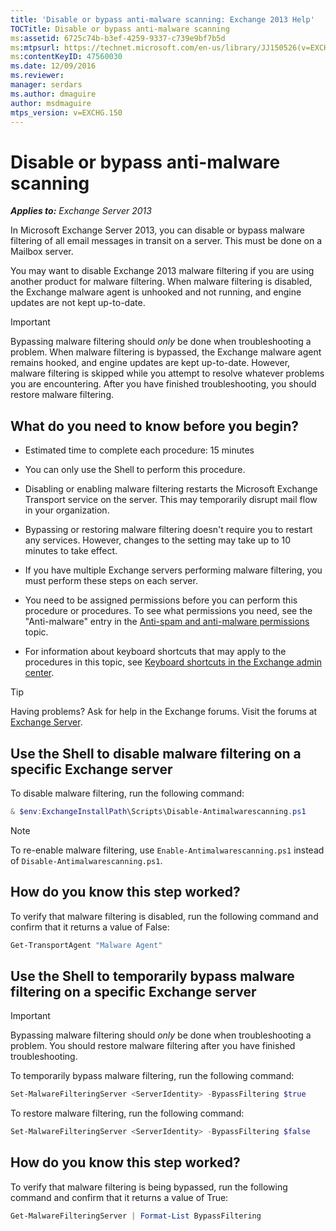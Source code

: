 ```yaml
---
title: 'Disable or bypass anti-malware scanning: Exchange 2013 Help'
TOCTitle: Disable or bypass anti-malware scanning
ms:assetid: 6725c74b-b3ef-4259-9337-c739e9bf7b5d
ms:mtpsurl: https://technet.microsoft.com/en-us/library/JJ150526(v=EXCHG.150)
ms:contentKeyID: 47560030
ms.date: 12/09/2016
ms.reviewer: 
manager: serdars
ms.author: dmaguire
author: msdmaguire
mtps_version: v=EXCHG.150
---
```


# Disable or bypass anti-malware scanning

_**Applies to:** Exchange Server 2013_

In Microsoft Exchange Server 2013, you can disable or bypass malware filtering of all email messages in transit on a server. This must be done on a Mailbox server.

You may want to disable Exchange 2013 malware filtering if you are using another product for malware filtering. When malware filtering is disabled, the Exchange malware agent is unhooked and not running, and engine updates are not kept up-to-date.

> [!IMPORTANT]
> Bypassing malware filtering should <EM>only</EM> be done when troubleshooting a problem. When malware filtering is bypassed, the Exchange malware agent remains hooked, and engine updates are kept up-to-date. However, malware filtering is skipped while you attempt to resolve whatever problems you are encountering. After you have finished troubleshooting, you should restore malware filtering.

## What do you need to know before you begin?

- Estimated time to complete each procedure: 15 minutes

- You can only use the Shell to perform this procedure.

- Disabling or enabling malware filtering restarts the Microsoft Exchange Transport service on the server. This may temporarily disrupt mail flow in your organization.

- Bypassing or restoring malware filtering doesn't require you to restart any services. However, changes to the setting may take up to 10 minutes to take effect.

- If you have multiple Exchange servers performing malware filtering, you must perform these steps on each server.

- You need to be assigned permissions before you can perform this procedure or procedures. To see what permissions you need, see the "Anti-malware" entry in the [Anti-spam and anti-malware permissions](anti-spam-and-anti-malware-permissions-exchange-2013-help.md) topic.

- For information about keyboard shortcuts that may apply to the procedures in this topic, see [Keyboard shortcuts in the Exchange admin center](keyboard-shortcuts-in-the-exchange-admin-center-2013-help.md).

> [!TIP]
> Having problems? Ask for help in the Exchange forums. Visit the forums at [Exchange Server](https://go.microsoft.com/fwlink/p/?linkid=60612).

## Use the Shell to disable malware filtering on a specific Exchange server

To disable malware filtering, run the following command:

```powershell
& $env:ExchangeInstallPath\Scripts\Disable-Antimalwarescanning.ps1
```

> [!NOTE]
> To re-enable malware filtering, use <CODE>Enable-Antimalwarescanning.ps1</CODE> instead of <CODE>Disable-Antimalwarescanning.ps1</CODE>.

## How do you know this step worked?

To verify that malware filtering is disabled, run the following command and confirm that it returns a value of False:

```powershell
Get-TransportAgent "Malware Agent"
```

## Use the Shell to temporarily bypass malware filtering on a specific Exchange server

> [!IMPORTANT]
> Bypassing malware filtering should <EM>only</EM> be done when troubleshooting a problem. You should restore malware filtering after you have finished troubleshooting.

To temporarily bypass malware filtering, run the following command:

```powershell
Set-MalwareFilteringServer <ServerIdentity> -BypassFiltering $true
```

To restore malware filtering, run the following command:

```powershell
Set-MalwareFilteringServer <ServerIdentity> -BypassFiltering $false
```

## How do you know this step worked?

To verify that malware filtering is being bypassed, run the following command and confirm that it returns a value of True:

```powershell
Get-MalwareFilteringServer | Format-List BypassFiltering
```
